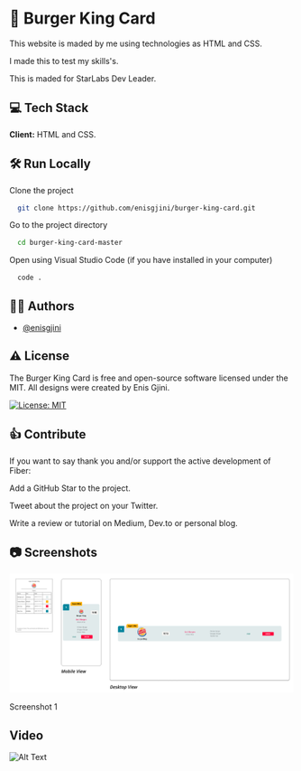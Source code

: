 
# 👋 Burger King Card

This website is maded by me using technologies as HTML and CSS.

I made this to test my skills's.

This is maded for StarLabs Dev Leader.


## 💻 Tech Stack

**Client:** HTML and CSS.
## 🛠️ Run Locally

Clone the project

```bash
  git clone https://github.com/enisgjini/burger-king-card.git
```

Go to the project directory

```bash
  cd burger-king-card-master
```

Open using Visual Studio Code (if you have installed in your computer)

```bash
  code .
```

## 👨‍💻 Authors

- [@enisgjini](https://github.com/enisgjini/)
## ⚠️ License

The Burger King Card is free and open-source software licensed under the MIT. All designs were created by Enis Gjini.

[![License: MIT](https://img.shields.io/badge/License-MIT-yellow.svg)](https://opensource.org/licenses/MIT)
## 👍 Contribute

If you want to say thank you and/or support the active development of Fiber:

Add a GitHub Star to the project.

Tweet about the project on your Twitter.

Write a review or tutorial on Medium, Dev.to or personal blog.

## 📷 Screenshots



<img src="assets/Frame 2.png"/>

Screenshot 1

## Video 

![Alt Text](https://media.giphy.com/media/vFKqnCdLPNOKc/giphy.gif)

